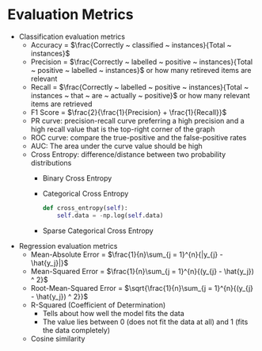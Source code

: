 # Evaluation Metrics

- Classification evaluation metrics
    - Accuracy = $\frac{Correctly ~ classified ~  instances}{Total ~ instances}$
    - Precision = $\frac{Correctly ~ labelled ~ positive ~ instances}{Total ~ positive ~ labelled ~ instances}$ or how many retireved items are relevant
    - Recall = $\frac{Correctly ~ labelled ~ positive ~ instances}{Total ~ instances ~ that ~ are ~ actually ~ positive}$ or how many relevant items are retrieved
    - F1 Score = $\frac{2}{\frac{1}{Precision} + \frac{1}{Recall}}$
    - PR curve: precision-recall curve preferring a high precision and a high recall value that is the top-right corner of the graph
    - ROC curve: compare the true-positive and the false-positive rates
    - AUC: The area under the curve value should be high
    - Cross Entropy: difference/distance between two probability distributions
        - Binary Cross Entropy
        - Categorical Cross Entropy
            
            ```python
            def cross_entropy(self):
                self.data = -np.log(self.data)
            ```
            
        - Sparse Categorical Cross Entropy
- Regression evaluation metrics
    - Mean-Absolute Error = $\frac{1}{n}\sum_{j = 1}^{n}{|y_{j} - \hat{y_j}|}$
    - Mean-Squared Error = $\frac{1}{n}\sum_{j = 1}^{n}{(y_{j} - \hat{y_j}) ^ 2}$
    - Root-Mean-Squared Error = $\sqrt{\frac{1}{n}\sum_{j = 1}^{n}{(y_{j} - \hat{y_j}) ^ 2}}$
    - R-Squared (Coefficient of Determination)
        - Tells about how well the model fits the data
        - The value lies between 0 (does not fit the data at all) and 1 (fits the data completely)
    - Cosine similarity